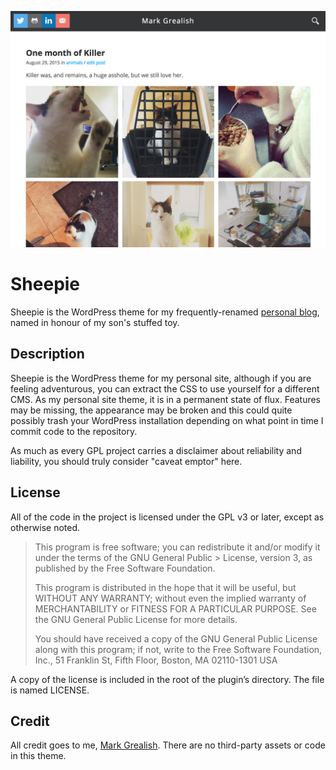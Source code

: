 ![](screenshot.png)

# Sheepie
Sheepie is the WordPress theme for my frequently-renamed [personal blog](http://www.bhalash.com), named in honour of my son's stuffed toy.

## Description
Sheepie is the WordPress theme for my personal site, although if you are feeling adventurous, you can extract the CSS to use yourself for a different CMS. As my personal site theme, it is in a permanent state of flux. Features may be missing, the appearance may be broken and this could quite possibly trash your WordPress installation depending on what point in time I commit code to the repository.

As much as every GPL project carries a disclaimer about reliability and liability, you should truly consider "caveat emptor" here. 

## License
All of the code in the project is licensed under the GPL v3 or later, except as otherwise noted.

> This program is free software; you can redistribute it and/or modify it under the terms of the GNU General Public > License, version 3, as published by the Free Software Foundation.
> 
>This program is distributed in the hope that it will be useful, but WITHOUT ANY WARRANTY; without even the implied warranty of MERCHANTABILITY or FITNESS FOR A PARTICULAR PURPOSE. See the GNU General Public License for more details.
> 
> You should have received a copy of the GNU General Public License along with this program; if not, write to the Free Software Foundation, Inc., 51 Franklin St, Fifth Floor, Boston, MA 02110-1301 USA

A copy of the license is included in the root of the plugin’s directory. The file is named LICENSE.

## Credit
All credit goes to me, [Mark Grealish](http://www.bhalash.com). There are no third-party assets or code in this theme.
